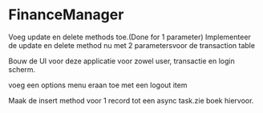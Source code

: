 # FinanceManager
Voeg update en delete methods toe.(Done for 1 parameter)
Implementeer de update en delete method nu met 2 parametersvoor de transaction table

Bouw de UI voor deze applicatie
voor zowel user, transactie en login scherm.

voeg een options menu eraan toe met een logout item

Maak de insert method voor 1 record tot een async task.zie boek hiervoor.
